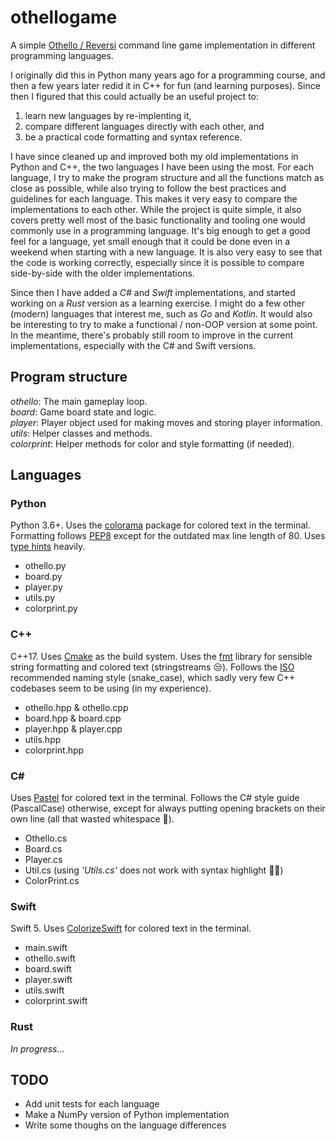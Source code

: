 # othellogame

A simple [Othello / Reversi](https://en.wikipedia.org/wiki/Reversi) command line game implementation in different programming languages.

I originally did this in Python many years ago for a programming course, and then a few years later redid it in C++ for fun (and learning purposes). Since then I figured that this could actually be an useful project to:
1. learn new languages by re-implenting it,
2. compare different languages directly with each other, and
3. be a practical code formatting and syntax reference.

I have since cleaned up and improved both my old implementations in Python and C++, the two languages I have been using the most. For each language, I try to make the program structure and all the functions match as close as possible, while also trying to follow the best practices and guidelines for each language. This makes it very easy to compare the implementations to each other. While the project is quite simple, it also covers pretty well most of the basic functionality and tooling one would commonly use in a programming language. It's big enough to get a good feel for a language, yet small enough that it could be done even in a weekend when starting with a new language. It is also very easy to see that the code is working correctly, especially since it is possible to compare side-by-side with the older implementations.

Since then I have added a *C#* and *Swift* implementations, and started working on a *Rust* version as a learning exercise. I might do a few other (modern) languages that interest me, such as *Go* and *Kotlin*. It would also be interesting to try to make a functional / non-OOP version at some point. In the meantime, there's probably still room to improve in the current implementations, especially with the C# and Swift versions.

## Program structure

_othello_: The main gameplay loop.  
_board_: Game board state and logic.  
_player_: Player object used for making moves and storing player information.  
_utils_: Helper classes and methods.  
_colorprint_: Helper methods for color and style formatting (if needed).

## Languages

### Python
Python 3.6+. Uses the [colorama](https://pypi.org/project/colorama/) package for colored text in the terminal. Formatting follows [PEP8](https://www.python.org/dev/peps/pep-0008/) except for the outdated max line length of 80. Uses [type hints](https://docs.python.org/3/library/typing.html#module-typing) heavily.
* othello.py
* board.py
* player.py
* utils.py
* colorprint.py

### C++
C++17. Uses [Cmake](https://cmake.org/) as the build system. Uses the [fmt](https://github.com/fmtlib/fmt) library for sensible string formatting and colored text (stringstreams :unamused:). Follows the [ISO](http://isocpp.github.io/CppCoreGuidelines/CppCoreGuidelines#S-naming) recommended naming style (snake_case), which sadly very few C++ codebases seem to be using (in my experience).
* othello.hpp & othello.cpp
* board.hpp & board.cpp
* player.hpp & player.cpp
* utils.hpp
* colorprint.hpp

### C#
Uses [Pastel](https://github.com/silkfire/Pastel) for colored text in the terminal. Follows the C# style guide (PascalCase) otherwise, except for always putting opening brackets on their own line (all that wasted whitespace :grimacing:).
* Othello.cs
* Board.cs
* Player.cs
* Util.cs  (using *'Utils.cs'* does not work with syntax highlight :man_shrugging:)
* ColorPrint.cs

### Swift

Swift 5. Uses [ColorizeSwift](https://github.com/mtynior/ColorizeSwift) for colored text in the terminal.
* main.swift
* othello.swift
* board.swift
* player.swift
* utils.swift
* colorprint.swift

### Rust

*In progress...*


## TODO

* Add unit tests for each language
* Make a NumPy version of Python implementation
* Write some thoughs on the language differences

